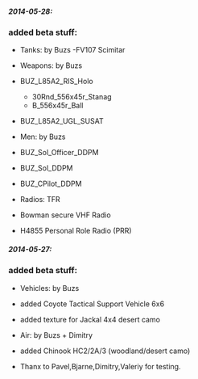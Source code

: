 
<h5>2014-05-28:</h5>


<h3>added beta stuff:</h3>

- Tanks: by Buzs
-FV107 Scimitar

- Weapons: by Buzs
- BUZ_L85A2_RIS_Holo
     * 30Rnd_556x45r_Stanag 
	 * B_556x45r_Ball		
- BUZ_L85A2_UGL_SUSAT 

- Men: by Buzs
- BUZ_Sol_Officer_DDPM
- BUZ_Sol_DDPM
- BUZ_CPilot_DDPM

- Radios: TFR
- Bowman secure VHF Radio
- H4855 Personal Role Radio (PRR)

<h5>2014-05-27:</h5>

<h3>added beta stuff:</h3>

- Vehicles: by Buzs

- added Coyote Tactical Support Vehicle 6x6
- added texture for Jackal 4x4 desert camo

- Air: by Buzs + Dimitry
- added Chinook HC2/2A/3 (woodland/desert camo)


- Thanx to Pavel,Bjarne,Dimitry,Valeriy for testing.

